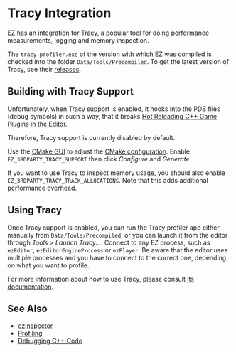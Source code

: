 # Tracy Integration

EZ has an integration for [Tracy](https://github.com/wolfpld/tracy), a popular tool for doing performance measurements, logging and memory inspection.

The `tracy-profiler.exe` of the version with which EZ was compiled is checked into the folder `Data/Tools/Precompiled`.
To get the latest version of Tracy, see their [releases](https://github.com/wolfpld/tracy/releases).

## Building with Tracy Support

Unfortunately, when Tracy support is enabled, it hooks into the PDB files (debug symbols) in such a way, that it breaks [Hot Reloading C++ Game Plugins in the Editor](../custom-code/cpp/cpp-code-reload.md).

Therefore, Tracy support is currently disabled by default.

Use the [CMake GUI](https://cmake.org/) to adjust the [CMake configuration](../build/cmake-config.md). Enable `EZ_3RDPARTY_TRACY_SUPPORT` then click *Configure* and *Generate*.

If you want to use Tracy to inspect memory usage, you should also enable `EZ_3RDPARTY_TRACY_TRACK_ALLOCATIONS`. Note that this adds additional performance overhead.

## Using Tracy

Once Tracy support is enabled, you can run the Tracy profiler app either manually from `Data/Tools/Precompiled`, or you can launch it from the editor through *Tools > Launch Tracy...*. Connect to any EZ process, such as `ezEditor`, `ezEditorEngineProcess` or `ezPlayer`. Be aware that the editor uses multiple processes and you have to connect to the correct one, depending on what you want to profile.

For more information about how to use Tracy, please consult [its documentation](https://github.com/wolfpld/tracy).

## See Also

* [ezInspector](../tools/inspector.md)
* [Profiling](../performance/profiling.md)
* [Debugging C++ Code](debug-cpp.md)
